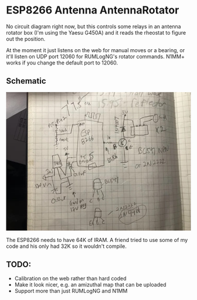 # ESP8266 Antenna AntennaRotator

No circuit diagram right now, but this controls some relays in an antenna rotator box (I'm using the Yaesu G450A) and it reads the rheostat to figure out the position.

At the moment it just listens on the web for manual moves or a bearing, or it'll listen on UDP port 12060 for RUMLogNG's rotator commands. N1MM+ works if you change the default port to 12060.

## Schematic
![Schematic](schematic.jpg)

The ESP8266 needs to have 64K of IRAM. A friend tried to use some of my code and his only had 32K so it wouldn't compile.

## TODO:
* Calibration on the web rather than hard coded
* Make it look nicer, e.g. an amizuthal map that can be uploaded
* Support more than just RUMLogNG and N1MM
